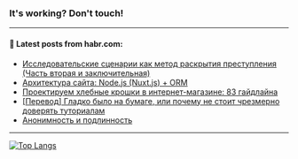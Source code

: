 ### It's working? Don't touch!

---
<!--
#### 🛠️ Technical stack:

![C++](https://img.shields.io/badge/C++-informational?logo=c%2B%2B&style=flat&logoColor=white&color=9C033A)
![Java](https://img.shields.io/badge/Java-informational?logo=java&style=flat&logoColor=white&color=007396)
![Kotlin](https://img.shields.io/badge/Kotlin-informational?logo=Kotlin&style=flat&logoColor=white&color=0095D5)
![JS](https://img.shields.io/badge/JS-informational?logo=javaScript&style=flat&logoColor=black&color=F7Df1E) <br>
![HTML5](https://img.shields.io/badge/HTML5-informational?logo=html5&style=flat&logoColor=white&color=E34F26)
![CSS3](https://img.shields.io/badge/CSS3-informational?logo=css3&style=flat&logoColor=white&color=157286)
![Sass](https://img.shields.io/badge/Saas-informational?logo=sass&style=flat&logoColor=white&color=hotpink)
![PHP](https://img.shields.io/badge/PHP-informational?logo=php&style=flat&logoColor=white&color=777BB4) <br>
![WebPAck](https://img.shields.io/badge/WebPack-informational?logo=webPack&style=flat&logoColor=white&color=FF6F00)
![Bootstrap](https://img.shields.io/badge/Bootstrap-informational?logo=Bootstrap&style=flat&logoColor=white&color=7952B3)
![MySQL](https://img.shields.io/badge/MySQL-informational?logo=MySQL&style=flat&logoColor=white&color=00f) <br>
![NodeJS](https://img.shields.io/badge/NodeJS-informational?logo=node.js&style=flat&logoColor=white&color=43853D)
![Spring](https://img.shields.io/badge/Spring-informational?logo=Spring&style=flat&logoColor=white&color=0A9EDC)
![Angular](https://img.shields.io/badge/Vue-informational?logo=vue.js&style=flat&logoColor=white&color=red)
![Git](https://img.shields.io/badge/Git-informational?logo=git&style=flat&logoColor=white&color=darkorange)

___
-->

#### 💬 Latest posts from habr.com:

<!-- BLOG-POST-LIST:START -->
- [Исследовательские сценарии как метод раскрытия преступления &lpar;Часть вторая и заключительная&rpar;](https://habr.com/ru/post/702454/?utm_source=habrahabr&utm_medium=rss&utm_campaign=702454)
- [Архитектура сайта: Node.js &lpar;Nuxt.js&rpar; + ORM](https://habr.com/ru/post/702230/?utm_source=habrahabr&utm_medium=rss&utm_campaign=702230)
- [Проектируем хлебные крошки в интернет-магазине: 83 гайдлайна](https://habr.com/ru/post/702440/?utm_source=habrahabr&utm_medium=rss&utm_campaign=702440)
- [[Перевод] Гладко было на бумаге, или почему не стоит чрезмерно доверять туториалам](https://habr.com/ru/post/702432/?utm_source=habrahabr&utm_medium=rss&utm_campaign=702432)
- [Анонимность и подлинность](https://habr.com/ru/post/702374/?utm_source=habrahabr&utm_medium=rss&utm_campaign=702374)
<!-- BLOG-POST-LIST:END -->

---

[![Top Langs](https://github-readme-stats.vercel.app/api/top-langs/?username=zloylis&layout=compact&hide_border=true&theme=dracula)](https://github.com/zloylis)
